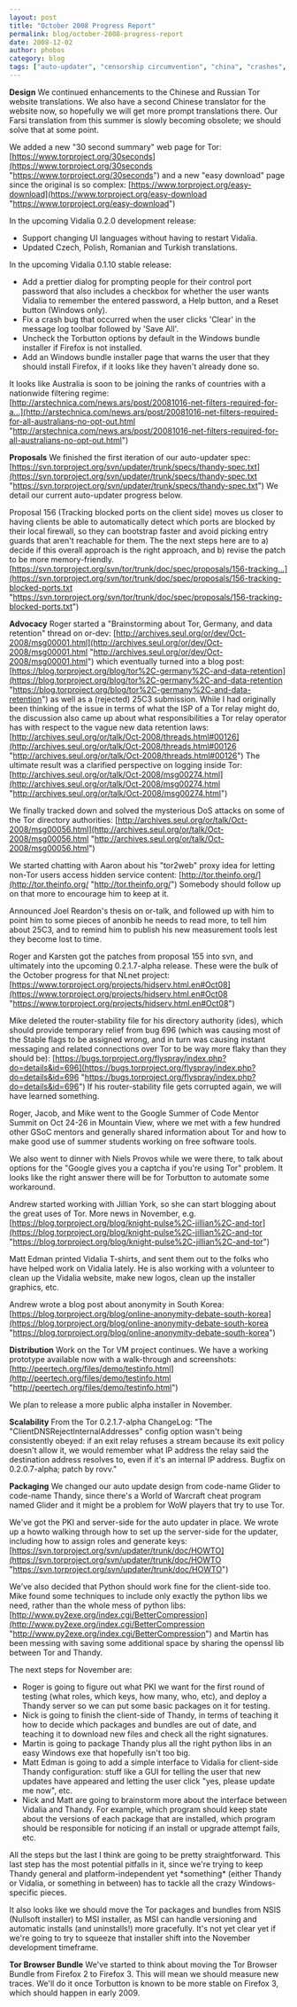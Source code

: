 ```yaml
---
layout: post
title: "October 2008 Progress Report"
permalink: blog/october-2008-progress-report
date: 2008-12-02
author: phobos
category: blog
tags: ["auto-updater", "censorship circumvention", "china", "crashes", "farsi", "torbutton", "translations", "vidalia"]
---
```


 **Design**
We continued enhancements to the Chinese and Russian Tor website translations. We also have a second Chinese translator for the website now, so hopefully we will get more prompt translations there. Our Farsi translation from this summer is slowly becoming obsolete; we should solve that at some point.

We added a new "30 second summary" web page for Tor:
 [https://www.torproject.org/30seconds](https://www.torproject.org/30seconds "https://www.torproject.org/30seconds")
and a new "easy download" page since the original is so complex:
 [https://www.torproject.org/easy-download](https://www.torproject.org/easy-download "https://www.torproject.org/easy-download")

In the upcoming Vidalia 0.2.0 development release:
 - Support changing UI languages without having to restart Vidalia.
 - Updated Czech, Polish, Romanian and Turkish translations.

In the upcoming Vidalia 0.1.10 stable release:
 - Add a prettier dialog for prompting people for their control port password that also includes a checkbox for whether the user wants Vidalia to remember the entered password, a Help button, and a Reset button (Windows only).
 - Fix a crash bug that occurred when the user clicks 'Clear' in the message log toolbar followed by 'Save All'.
 - Uncheck the Torbutton options by default in the Windows bundle installer if Firefox is not installed.
 - Add an Windows bundle installer page that warns the user that they should install Firefox, if it looks like they haven't already done so.

It looks like Australia is soon to be joining the ranks of countries with a nationwide filtering regime:
 [http://arstechnica.com/news.ars/post/20081016-net-filters-required-for-a...](http://arstechnica.com/news.ars/post/20081016-net-filters-required-for-all-australians-no-opt-out.html "http://arstechnica.com/news.ars/post/20081016-net-filters-required-for-all-australians-no-opt-out.html")

**Proposals**
We finished the first iteration of our auto-updater spec:
 [https://svn.torproject.org/svn/updater/trunk/specs/thandy-spec.txt](https://svn.torproject.org/svn/updater/trunk/specs/thandy-spec.txt "https://svn.torproject.org/svn/updater/trunk/specs/thandy-spec.txt")
We detail our current auto-updater progress below.

Proposal 156 (Tracking blocked ports on the client side) moves us closer to having clients be able to automatically detect which ports are blocked by their local firewall, so they can bootstrap faster and avoid picking entry guards that aren't reachable for them. The the next steps here are to a) decide if this overall approach is the right approach, and b) revise the patch to be more memory-friendly.
 [https://svn.torproject.org/svn/tor/trunk/doc/spec/proposals/156-tracking...](https://svn.torproject.org/svn/tor/trunk/doc/spec/proposals/156-tracking-blocked-ports.txt "https://svn.torproject.org/svn/tor/trunk/doc/spec/proposals/156-tracking-blocked-ports.txt")

**Advocacy**
Roger started a "Brainstorming about Tor, Germany, and data retention" thread on or-dev:
 [http://archives.seul.org/or/dev/Oct-2008/msg00001.html](http://archives.seul.org/or/dev/Oct-2008/msg00001.html "http://archives.seul.org/or/dev/Oct-2008/msg00001.html")
which eventually turned into a blog post:
 [https://blog.torproject.org/blog/tor%2C-germany%2C-and-data-retention](https://blog.torproject.org/blog/tor%2C-germany%2C-and-data-retention "https://blog.torproject.org/blog/tor%2C-germany%2C-and-data-retention")
as well as a (rejected) 25C3 submission. While I had originally been thinking of the issue in terms of what the ISP of a Tor relay might do, the discussion also came up about what responsibilities a Tor relay operator has with respect to the vague new data retention laws:
 [http://archives.seul.org/or/talk/Oct-2008/threads.html#00126](http://archives.seul.org/or/talk/Oct-2008/threads.html#00126 "http://archives.seul.org/or/talk/Oct-2008/threads.html#00126")
The ultimate result was a clarified perspective on logging inside Tor:
 [http://archives.seul.org/or/talk/Oct-2008/msg00274.html](http://archives.seul.org/or/talk/Oct-2008/msg00274.html "http://archives.seul.org/or/talk/Oct-2008/msg00274.html")

We finally tracked down and solved the mysterious DoS attacks on some of the Tor directory authorities:
 [http://archives.seul.org/or/talk/Oct-2008/msg00056.html](http://archives.seul.org/or/talk/Oct-2008/msg00056.html "http://archives.seul.org/or/talk/Oct-2008/msg00056.html")

We started chatting with Aaron about his "tor2web" proxy idea for letting non-Tor users access hidden service content:
 [http://tor.theinfo.org/](http://tor.theinfo.org/ "http://tor.theinfo.org/")
Somebody should follow up on that more to encourage him to keep at it.

Announced Joel Reardon's thesis on or-talk, and followed up with him to point him to some pieces of anonbib he needs to read more, to tell him about 25C3, and to remind him to publish his new measurement tools lest they become lost to time.

Roger and Karsten got the patches from proposal 155 into svn, and ultimately into the upcoming 0.2.1.7-alpha release. These were the bulk of the October progress for that NLnet project:
 [https://www.torproject.org/projects/hidserv.html.en#Oct08](https://www.torproject.org/projects/hidserv.html.en#Oct08 "https://www.torproject.org/projects/hidserv.html.en#Oct08")

Mike deleted the router-stability file for his directory authority (ides), which should provide temporary relief from bug 696 (which was causing most of the Stable flags to be assigned wrong, and in turn was causing instant messaging and related connections over Tor to be way more flaky than they should be):
 [https://bugs.torproject.org/flyspray/index.php?do=details&id=696](https://bugs.torproject.org/flyspray/index.php?do=details&id=696 "https://bugs.torproject.org/flyspray/index.php?do=details&id=696")
If his router-stability file gets corrupted again, we will have learned something.

Roger, Jacob, and Mike went to the Google Summer of Code Mentor Summit on Oct 24-26 in Mountain View, where we met with a few hundred other GSoC mentors and generally shared information about Tor and how to make good use of summer students working on free software tools.

We also went to dinner with Niels Provos while we were there, to talk about options for the "Google gives you a captcha if you're using Tor" problem. It looks like the right answer there will be for Torbutton to automate some workaround.

Andrew started working with Jillian York, so she can start blogging about the great uses of Tor. More news in November, e.g.
 [https://blog.torproject.org/blog/knight-pulse%2C-jillian%2C-and-tor](https://blog.torproject.org/blog/knight-pulse%2C-jillian%2C-and-tor "https://blog.torproject.org/blog/knight-pulse%2C-jillian%2C-and-tor")

Matt Edman printed Vidalia T-shirts, and sent them out to the folks who have helped work on Vidalia lately. He is also working with a volunteer to clean up the Vidalia website, make new logos, clean up the installer graphics, etc.

Andrew wrote a blog post about anonymity in South Korea:
 [https://blog.torproject.org/blog/online-anonymity-debate-south-korea](https://blog.torproject.org/blog/online-anonymity-debate-south-korea "https://blog.torproject.org/blog/online-anonymity-debate-south-korea")

**Distribution**
Work on the Tor VM project continues. We have a working prototype available now with a walk-through and screenshots:
 [http://peertech.org/files/demo/testinfo.html](http://peertech.org/files/demo/testinfo.html "http://peertech.org/files/demo/testinfo.html")

We plan to release a more public alpha installer in November.

**Scalability**
From the Tor 0.2.1.7-alpha ChangeLog:
"The "ClientDNSRejectInternalAddresses" config option wasn't being consistently obeyed: if an exit relay refuses a stream because its exit policy doesn't allow it, we would remember what IP address the relay said the destination address resolves to, even if it's an internal IP address. Bugfix on 0.2.0.7-alpha; patch by rovv."

**Packaging**
We changed our auto update design from code-name Glider to code-name Thandy, since there's a World of Warcraft cheat program named Glider and it might be a problem for WoW players that try to use Tor.

We've got the PKI and server-side for the auto updater in place. We wrote up a howto walking through how to set up the server-side for the updater, including how to assign roles and generate keys:
 [https://svn.torproject.org/svn/updater/trunk/doc/HOWTO](https://svn.torproject.org/svn/updater/trunk/doc/HOWTO "https://svn.torproject.org/svn/updater/trunk/doc/HOWTO")

We've also decided that Python should work fine for the client-side too. Mike found some techniques to include only exactly the python libs we need, rather than the whole mess of python libs:
 [http://www.py2exe.org/index.cgi/BetterCompression](http://www.py2exe.org/index.cgi/BetterCompression "http://www.py2exe.org/index.cgi/BetterCompression")
and Martin has been messing with saving some additional space by sharing the openssl lib between Tor and Thandy.

The next steps for November are:
 - Roger is going to figure out what PKI we want for the first round of testing (what roles, which keys, how many, who, etc), and deploy a Thandy server so we can put some basic packages on it for testing.
 - Nick is going to finish the client-side of Thandy, in terms of teaching it how to decide which packages and bundles are out of date, and teaching it to download new files and check all the right signatures.
 - Martin is going to package Thandy plus all the right python libs in an easy Windows exe that hopefully isn't too big.
 - Matt Edman is going to add a simple interface to Vidalia for client-side Thandy configuration: stuff like a GUI for telling the user that new updates have appeared and letting the user click "yes, please update me now", etc.
 - Nick and Matt are going to brainstorm more about the interface between Vidalia and Thandy. For example, which program should keep state about the versions of each package that are installed, which program should be responsible for noticing if an install or upgrade attempt fails, etc.

All the steps but the last I think are going to be pretty straightforward. This last step has the most potential pitfalls in it, since we're trying to keep Thandy general and platform-independent yet \*something\* (either Thandy or Vidalia, or something in between) has to tackle all the crazy Windows-specific pieces.

It also looks like we should move the Tor packages and bundles from NSIS (Nullsoft installer) to MSI installer, as MSI can handle versioning and automatic installs (and uninstalls!) more gracefully. It's not yet clear yet if we're going to try to squeeze that installer shift into the November development timeframe.

**Tor Browser Bundle**
We've started to think about moving the Tor Browser Bundle from Firefox 2 to Firefox 3. This will mean we should measure new traces. We'll do it once Torbutton is known to be more stable on Firefox 3, which should happen in early 2009.

